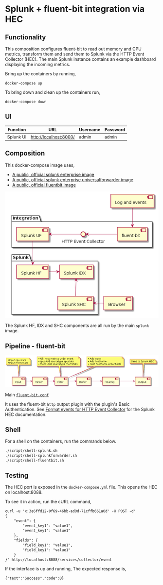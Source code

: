 # Splunk + fluent-bit integration via HEC

## Functionality

This composition configures fluent-bit to read out memory and CPU metrics,
transform them and send them to Splunk via the HTTP Event Collector (HEC). The
main Splunk instance contains an example dashboard displaying the incoming
metrics.

Bring up the containers by running,

    docker-compose up

To bring down and clean up the containers run,

    docker-compose down

## UI   

| Function       | URL                                              | Username  | Password |
|----------------|--------------------------------------------------|-----------|----------|
| Splunk UI      | [http://localhost:8000/](http://localhost:8000/) | admin     | admin    |

## Composition

This docker-compose image uses,

 - [A public, official splunk enterprise image](https://hub.docker.com/r/splunk/splunk/)
 - [A public, official splunk enterprise universalforwarder image](https://hub.docker.com/r/splunk/universalforwarder/)
 - [A public, official fluentbit image](https://hub.docker.com/r/fluent/fluent-bit/)

![fluent-bit Splunk HEC](/resource/splunk-fluentbit-components.png?raw=true "fluent-bit Splunk HEC")

The Splunk HF, IDX and SHC components are all run by the main `splunk` image.

## Pipeline - fluent-bit

![fluent-bit pipeline](/resource/fluent-bit-pipeline.png?raw=true "fluent-bit pipeline")

Main [`fluent-bit.conf`](/volumes/fluent-bit-etc/fluent-bit.conf)

It uses the fluent-bit `http` output plugin with the plugin's Basic
Authentication. See [Format events for HTTP Event Collector](https://docs.splunk.com/Documentation/Splunk/7.0.3/Data/FormateventsforHTTPEventCollector)
for the Splunk HEC documentation.

## Shell

For a shell on the containers, run the commands below.

    ./script/shell-splunk.sh
    ./script/shell-splunkforwarder.sh
    ./script/shell-fluentbit.sh

## Testing

The HEC port is exposed in the `docker-compose.yml` file. This opens the HEC on localhost:8088.

To see it in action, run the cURL command,

```
curl -u 'x:3e6ffd12-0f69-46bb-ad0d-71cffb661a0d' -X POST -d'
{
    "event": {
        "event_key1": "value1",
        "event_key1": "value1"
    },
    "fields": {
        "field_key1": "value1",
        "field_key1": "value1"
    }
}' http://localhost:8088/services/collector/event
```

If the interface is up and running, The expected response is,

```
{"text":"Success","code":0}
```


